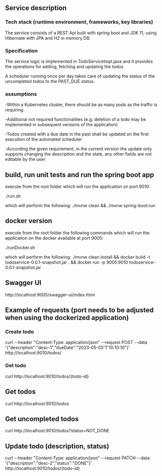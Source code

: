 

## Service description

### Tech stack (runtime environment, frameworks, key libraries)
The service consists of a REST Api built with spring boot and JDK 11, 
using Hibernate with JPA and H2 in memory DB.

### Specification

The service logic is implemented in TodoServiceImpl.java and it provides the 
operations for adding, fetching and updating the todos

A scheduler running once per day takes care of updating the status of the uncompleted
todos to the PAST_DUE status.


### assumptions
-Within a Kubernetes cluster, there should be as many pods as the traffic is requiring

-Additional not required functionalities (e.g. deletion of a todo may be implemented in 
subsequent versions of the application)

-Todos created with a due date in the past shall be updated on the first execution of the
automated scheduler 

-According the given requirement, in the current version the update only supports changing 
the description and the state, any other fields are not editable by the user

## build, run unit tests and run the spring boot app



execute from the root folder which will run the application on port 9010:

./run.sh

which will perform the following:
./mvnw clean && ./mvnw spring-boot:run

## docker version

execute from the root folder the following commands which will run the application on the docker available at port 9005:

./runDocker.sh

which will perform the following:
./mvnw clean install && docker build -t todoservice-0.0.1-snapshot.jar . && docker run -p 9005:9010 todoservice-0.0.1-snapshot.jar


## Swagger UI

http://localhost:9005/swagger-ui/index.html



## Example of requests (port needs to be adjusted when using the dockerized application)


### Create todo
curl --header "Content-Type: application/json" --request POST --data '{"description":"desc-1","dueDate":"2023-05-05'T'10:10:10"}' http://localhost:9010/todos/


### Get todo

curl http://localhost:9010/todos/{todo-id}


## Get todos

curl http://localhost:9010/todos


## Get uncompleted todos

curl http://localhost:9010/todos?status=NOT_DONE


## Update todo (description, status)

curl --header "Content-Type: application/json" --request PATCH --data '{"description":"desc-2","status":"DONE"}' http://localhost:9010/todos/{todo-id}




 